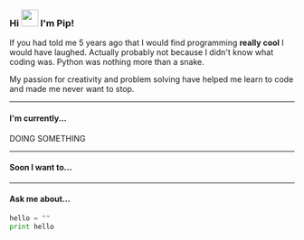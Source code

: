 ### Hi <img src="https://raw.githubusercontent.com/MartinHeinz/MartinHeinz/master/wave.gif" height="30"/> I'm Pip! 

If you had told me 5 years ago that I would find programming **really cool** I would have laughed. Actually probably not because I didn't know what coding was. Python was nothing more than a snake.

My passion for creativity and problem solving have helped me learn to code and made me never want to stop.

---

#### I'm currently...

DOING SOMETHING

---

#### Soon I want to...

---

#### Ask me about...


```python
hello = ""
print hello
```


<!--
**pippayyy/pippayyy** is a ✨ _special_ ✨ repository because its `README.md` (this file) appears on your GitHub profile.

Here are some ideas to get you started:

- 🔭 I’m currently working on ...
- 🌱 I’m currently learning ...
- 👯 I’m looking to collaborate on ...
- 🤔 I’m looking for help with ...
- 💬 Ask me about ...
- 📫 How to reach me: ...
- 😄 Pronouns: ...
- ⚡ Fun fact: ...
-->
